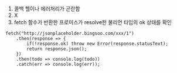 1. 콜백 헬이나 에러처리가 곤란함
2. X
3. fetch 함수가 반환한 프로미스가 resolve한 불리언 타입의 ok 상태를 확인

```
fetch("http://jsonplaceholder.bingsoo.com/xxx/1")
    .then(response => {
        if(!response.ok) throw new Error(response.statusText);
        return response.json();
    })
    .then(todo => console.log(todo))
    .catch(err => console.log(err));
```
